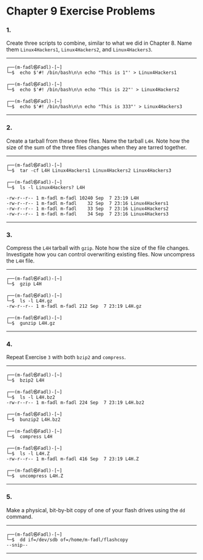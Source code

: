 # Chapter 9 Exercise Problems

### 1.

Create three scripts to combine, similar to what we did in Chapter 8. Name them `Linux4Hackers1`, `Linux4Hackers2`, and `Linux4Hackers3`.

---

```shell
┌──(m-fadl㉿Fadl)-[~]
└─$  echo $'#! /bin/bash\n\n echo "This is 1"' > Linux4Hackers1

┌──(m-fadl㉿Fadl)-[~]
└─$  echo $'#! /bin/bash\n\n echo "This is 22"' > Linux4Hackers2

┌──(m-fadl㉿Fadl)-[~]
└─$  echo $'#! /bin/bash\n\n echo "This is 333"' > Linux4Hackers3
```

---

### 2.

Create a tarball from these three files. Name the tarball `L4H`. Note how the size of the sum of the three files changes when they are tarred together.

---

```shell
┌──(m-fadl㉿Fadl)-[~]
└─$  tar -cf L4H Linux4Hackers1 Linux4Hackers2 Linux4Hackers3

┌──(m-fadl㉿Fadl)-[~]
└─$  ls -l Linux4Hackers? L4H

-rw-r--r-- 1 m-fadl m-fadl 10240 Sep  7 23:19 L4H
-rw-r--r-- 1 m-fadl m-fadl    32 Sep  7 23:16 Linux4Hackers1
-rw-r--r-- 1 m-fadl m-fadl    33 Sep  7 23:16 Linux4Hackers2
-rw-r--r-- 1 m-fadl m-fadl    34 Sep  7 23:16 Linux4Hackers3
```

---

### 3.

Compress the `L4H` tarball with `gzip`. Note how the size of the file changes. Investigate how you can control overwriting existing files. Now uncompress the `L4H` file.

---

```shell
┌──(m-fadl㉿Fadl)-[~]
└─$  gzip L4H

┌──(m-fadl㉿Fadl)-[~]
└─$  ls -l L4H.gz
-rw-r--r-- 1 m-fadl m-fadl 212 Sep  7 23:19 L4H.gz

┌──(m-fadl㉿Fadl)-[~]
└─$  gunzip L4H.gz
```

---

### 4.

Repeat Exercise `3` with both `bzip2` and `compress`.

---

```shell
┌──(m-fadl㉿Fadl)-[~]
└─$  bzip2 L4H

┌──(m-fadl㉿Fadl)-[~]
└─$  ls -l L4H.bz2
-rw-r--r-- 1 m-fadl m-fadl 224 Sep  7 23:19 L4H.bz2

┌──(m-fadl㉿Fadl)-[~]
└─$  bunzip2 L4H.bz2
```

```shell
┌──(m-fadl㉿Fadl)-[~]
└─$  compress L4H

┌──(m-fadl㉿Fadl)-[~]
└─$  ls -l L4H.Z
-rw-r--r-- 1 m-fadl m-fadl 416 Sep  7 23:19 L4H.Z

┌──(m-fadl㉿Fadl)-[~]
└─$  uncompress L4H.Z
```

---

### 5.

Make a physical, bit-by-bit copy of one of your flash drives using the `dd` command.

---

```shell
┌──(m-fadl㉿Fadl)-[~]
└─$  dd if=/dev/sdb of=/home/m-fadl/flashcopy
--snip--
```

---
